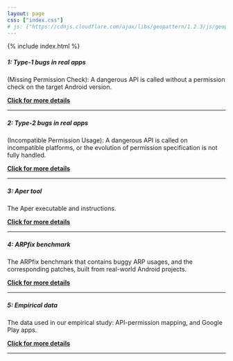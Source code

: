 ```yaml
---
layout: page
css: ["index.css"]
# js: ["https://cdnjs.cloudflare.com/ajax/libs/geopattern/1.2.3/js/geopattern.min.js", "projects.js"]
---
```


{% include index.html %}

##### 1: Type-1 bugs in real apps
(Missing Permission Check): A dangerous API is called without a permission check on the target Android version.

[**Click for more details**](https://aper-project.github.io/type-1)

---

##### 2: Type-2 bugs in real apps
(Incompatible Permission Usage): A dangerous API is called on incompatible platforms, or the evolution of permission specification is not fully handled.

[**Click for more details**](https://aper-project.github.io/type-2)

---

##### 3: Aper tool
The Aper executable and instructions.

[**Click for more details**](https://aper-project.github.io/apertool)

---

##### 4: ARPfix benchmark
The ARPfix benchmark that contains buggy ARP usages, and the corresponding patches, built from real-world Android projects.

[**Click for more details**](https://aper-project.github.io/benchmarks)

---

##### 5: Empirical data
The data used in our empirical study: API-permission mapping, and Google Play apps.

[**Click for more details**](https://aper-project.github.io/empiricalstudy)

---
